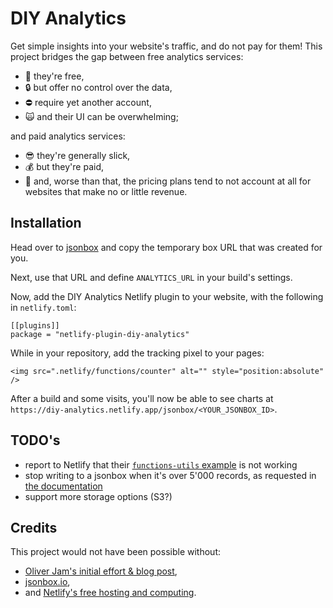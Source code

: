 # DIY Analytics

Get simple insights into your website's traffic, and do not pay for them! This 
project bridges the gap between free analytics services:

- :raised_hands: they're free,
- :lock: but offer no control over the data,
- :no_entry: require yet another account,
- :scream_cat: and their UI can be overwhelming;

and paid analytics services:

- :sunglasses: they're generally slick,
- :moneybag: but they're paid,
- :money_with_wings: and, worse than that, the pricing plans tend to not 
account at all for websites that make no or little revenue.

## Installation

Head over to [jsonbox][jsonbox] and copy the temporary box URL that was created 
for you.

Next, use that URL and define `ANALYTICS_URL` in your build's settings.

Now, add the DIY Analytics Netlify plugin to your website, with the following 
in `netlify.toml`:

    [[plugins]]
    package = "netlify-plugin-diy-analytics"

While in your repository, add the tracking pixel to your pages:

    <img src=".netlify/functions/counter" alt="" style="position:absolute" />

After a build and some visits, you'll now be able to see charts at 
`https://diy-analytics.netlify.app/jsonbox/<YOUR_JSONBOX_ID>`.

## TODO's

- report to Netlify that their [`functions-utils` example][netlify-example] is 
not working
- stop writing to a jsonbox when it's over 5'000 records, as requested in [the 
documentation][jsonbox-doc]
- support more storage options (S3?)

## Credits

This project would not have been possible without:

- [Oliver Jam's initial effort & blog post][blog-post],
- [jsonbox.io][jsonbox],
- and [Netlify's free hosting and computing][netlify].

[jsonbox]:https://jsonbox.io/
[blog-post]:https://oliverjam.es/blog/diy-analytics-netlify-functions/
[netlify]:https://www.netlify.com/
[netlify-example]:https://github.com/netlify/build/tree/master/packages/functions-utils
[jsonbox-doc]:https://github.com/vasanthv/jsonbox#readme

